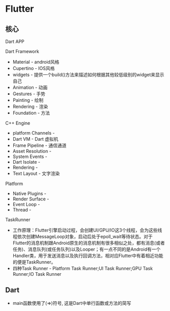 # Flutter

## 核心
Dart APP

Dart Framework
* Material - android风格
* Cupertino - IOS风格
* widgets - 提供一个build()方法来描述如何根据其他较低级别的widget来显示自己
* Animation - 动画
* Gestures - 手势
* Painting - 绘制
* Rendering - 渲染
* Foundation - 方法

C++ Engine
* platform Channels - 
* Dart VM - Dart 虚拟机
* Frame Pipeline - 通信通道
* Asset Resolution -
* System Events - 
* Dart Isolate - 
* Rendering -
* Text Layout - 文字渲染

Platform
* Native Plugins - 
* Render Surface - 
* Event Loop - 
* Thread - 

TaskRunner 
* 工作原理：Flutter引擎启动过程，会创建UI/GPU/IO这3个线程，会为这些线程依次创建MessageLoop对象，启动后处于epoll_wait等待状态。对于Flutter的消息机制跟Android原生的消息机制有很多相似之处，都有消息(或者任务)、消息队列(或任务队列)以及Looper；有一点不同的是Android有一个Handler类，用于发送消息以及执行回调方法，相对应Flutter中有着相近功能的便是TaskRunner。
* 四种Task Runner - Platform Task Runner;UI Task Runner;GPU Task Runner;IO Task Runner


## Dart
* main函数使用了(=>)符号, 这是Dart中单行函数或方法的简写

